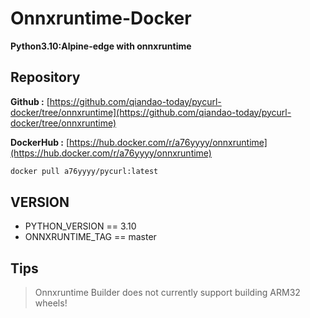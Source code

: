 # **Onnxruntime-Docker**

**Python3.10:Alpine-edge with onnxruntime**

## **Repository**

**Github :** [https://github.com/qiandao-today/pycurl-docker/tree/onnxruntime](https://github.com/qiandao-today/pycurl-docker/tree/onnxruntime)

**DockerHub :** [https://hub.docker.com/r/a76yyyy/onnxruntime](https://hub.docker.com/r/a76yyyy/onnxruntime)

```bash
docker pull a76yyyy/pycurl:latest
```

## **VERSION**

- PYTHON_VERSION == 3.10
- ONNXRUNTIME_TAG == master

## **Tips**

> Onnxruntime Builder does not currently support building ARM32 wheels!